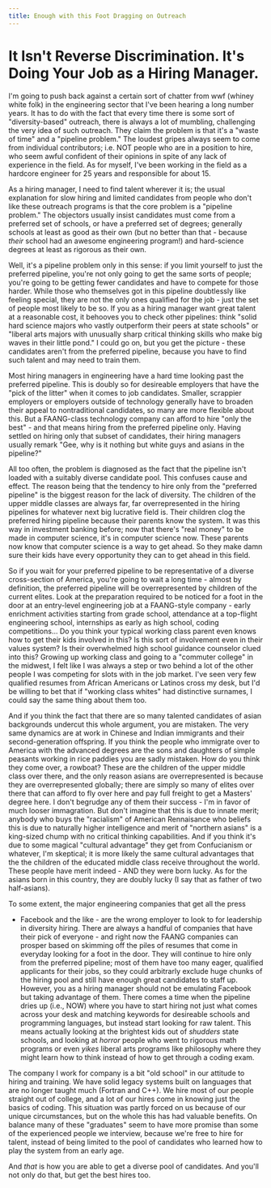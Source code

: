 ```yaml
---
title: Enough with this Foot Dragging on Outreach
---
```


# It Isn't Reverse Discrimination. It's Doing Your Job as a Hiring Manager.

I'm going to push back against a certain sort of chatter from wwf
(whiney white folk) in the engineering sector that I've been hearing a
long number years. It has to do with the fact that every time there is
some sort of "diversity-based" outreach, there is always a lot of
mumbling, challenging the very idea of such outreach. They claim the
problem is that it's a "waste of time" and a "pipeline problem."  The
loudest gripes always seem to come from individual contributors;
i.e. NOT people who are in a position to hire, who seem awful
confident of their opinions in spite of any lack of experience in the
field.  As for myself, I've been working in the field as a hardcore
engineer for 25 years and responsible for about 15.

As a hiring manager, I need to find talent wherever it is; the usual
explanation for slow hiring and limited candidates from people who
don't like these outreach programs is that the core problem is a
"pipeline problem." The objectors usually insist candidates must
come from a preferred set of schools, or have a preferred set of
degrees; generally schools at least as good as their own (but no
better than that - because _their_ school had an awesome engineering
program!) and hard-science degrees at least as rigorous as their own.

Well, it's a pipeline problem only in this sense: if you limit
yourself to just the preferred pipeline, you're not only going to get
the same sorts of people; you're going to be getting fewer candidates
and have to compete for those harder. While those who themselves got
in this pipeline doubtlessly like feeling special, they are not the
only ones qualified for the job - just the set of people most likely
to be so. If you as a hiring manager want great talent at a reasonable
cost, it behooves you to check other pipelines: think "solid hard
science majors who vastly outperform their peers at state schools" or
"liberal arts majors with unusually sharp critical thinking skills who
make big waves in their little pond." I could go on, but you get the
picture - these candidates aren't from the preferred pipeline, because
you have to find such talent and may need to train them.

Most hiring managers in engineering have a hard time looking past the
preferred pipeline. This is doubly so for desireable employers that
have the "pick of the litter" when it comes to job
candidates. Smaller, scrappier employers or employers outside of
technology generally have to broaden their appeal to nontraditional
candidates, so many are more flexible about this. But a FAANG-class
technology company can afford to hire "only the best" - and that means
hiring from the preferred pipeline only. Having settled on hiring only
that subset of candidates, their hiring managers usually remark "Gee, why is
it nothing but white guys and asians in the pipeline?"

All too often, the problem is diagnosed as the fact that the pipeline
isn't loaded with a suitably diverse candidate pool. This confuses
cause and effect. The reason being that the tendency to hire only from
the "preferred pipeline" is the biggest reason for the lack of
diversity. The children of the upper middle classes are
always far, far overrepresented in the hiring pipelines
for whatever next big lucrative field is. Their children clog the
preferred hiring pipeline because their parents know the system. It
was this way in investment banking before; now that there's "real
money" to be made in computer science, it's in computer science now.
These parents now know that computer science is a way to get ahead. So
they make damn sure their kids have every opportunity they can to get
ahead in this field.

So if you wait for your preferred pipeline to be representative of a
diverse cross-section of America, you're going to wait a long time -
almost by definition, the preferred pipeline will be overrepresented
by children of the current elites. Look at the preparation required to
be noticed for a foot in the door at an entry-level engineering job at
a FAANG-style company - early enrichment activities starting from
grade school, attendance at a top-flight engineering school,
internships as early as high school, coding competitions... Do you
think your typical working class parent even knows how to get their
kids involved in this? Is this sort of involvement even in their
values system? Is their overwhelmed high school guidance counselor
clued into this?  Growing up working class and going to a "commuter
college" in the midwest, I felt like I was always a step or two behind
a lot of the other people I was competing for slots with in the job
market.  I've seen very few qualified resumes from African Americans
or Latinos cross my desk, but I'd be willing to bet that if "working
class whites" had distinctive surnames, I could say the same thing
about them too.

And if you think the fact that there are so many talented candidates
of asian backgrounds undercut this whole argument, you are
mistaken. The very same dynamics are at work in Chinese and Indian
immigrants and their second-generation offspring. If you think the
people who immigrate over to America with the advanced degrees are the
sons and daughters of simple peasants working in rice paddies you are
sadly mistaken. How do you think they come over, a rowboat? These are
the children of the upper middle class over there, and the only reason
asians are overrepresented is because they are overrepresented
globally; there are simply so many of elites over there that can
afford to fly over here and pay full freight to get a Masters' degree
here.  I don't begrudge any of them their success - I'm in favor of
much looser immagration. But don't imagine that this is due to innate
merit; anybody who buys the "racialism" of American Rennaisance who
beliefs this is due to naturally higher intelligence and merit of
"northern asians" is a king-sized chump with no critical thinking
capabilities. And if you think it's due to some magical "cultural
advantage" they get from Confucianism or whatever, I'm skeptical; it
is more likely the same cultural advantages that the the children of
the educated middle class receive throughout the world. These people
have merit indeed - AND they were born lucky. As for the asians born
in this country, they are doubly lucky (I say that as father of two
half-asians).

To some extent, the major engineering companies that get all the press
- Facebook and the like - are the wrong employer to look to for
leadership in diversity hiring. There are always a handful of
companies that have their pick of everyone - and right now the FAANG
companies can prosper based on skimming off the piles of resumes that
come in everyday looking for a foot in the door. They will continue to
hire only from the preferred pipeline; most of them have too many
eager, qualified applicants for their jobs, so they could arbitrarly
exclude huge chunks of the hiring pool and still have enough great
candidates to staff up. However, you as a hiring manager should not be
emulating Facebook but taking advantage of them.  There comes a time
when the pipeline dries up (i.e., NOW) where you have to start hiring
not just what comes across your desk and matching keywords for
desireable schools and programming languages, but instead
start looking for raw talent. This means actually looking at the
brightest kids out of *shudders* state schools, and looking at *horror*
people who went to rigorous math programs or even *yikes* liberal arts
programs like philosophy where they might learn how to think instead
of how to get through a coding exam.

The company I work for company is a bit "old school" in our attitude
to hiring and training. We have solid legacy systems built on
languages that are no longer taught much (Fortran and C++). We hire
most of our people straight out of college, and a lot of our hires
come in knowing just the basics of coding. This situation was partly
forced on us because of our unique circumstances, but on the whole
this has had valuable benefits. On balance many of these "graduates"
seem to have more promise than some of the experienced people we
interview, because we're free to hire for talent, instead of being
limited to the pool of candidates who learned how to play the system
from an early age.

And *that* is how you are able to get a
diverse pool of candidates. And you'll not only do that, but get the
best hires too.


